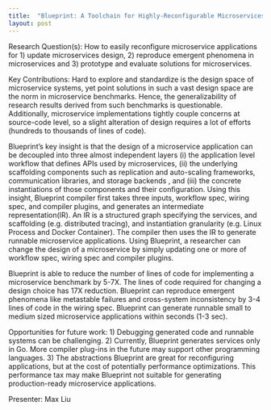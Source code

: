 ```yaml
---
title:  "Blueprint: A Toolchain for Highly-Reconfigurable Microservices"
layout: post
---
```


Research Question(s): How to easily reconfigure microservice
applications for 1) update microservices design, 2) reproduce emergent
phenomena in microservices and
3) prototype and evaluate solutions for microservices.

Key Contributions: Hard to explore and standardize is the design space
of microservice systems, yet point solutions in such a vast design
space are the norm in microservice benchmarks. Hence, the
generalizability of research results derived from such benchmarks is
questionable. Additionally, microservice implementations tightly
couple concerns at source-code level, so a slight alteration of design
requires a lot of efforts (hundreds to thousands of lines of code). 

Blueprint’s key insight is that the design of a microservice
application can be decoupled into three almost independent layers  (i)
the application level workflow that defines APIs used by
microservices, (ii) the underlying scaffolding components such as
replication and auto-scaling frameworks, communication libraries, and
storage backends , and (iii) the concrete instantiations of those
components and their configuration. Using this insight, Blueprint
compiler first takes three inputs, workflow spec, wiring spec, and
compiler plugins, and generates an intermediate representation(IR). An
IR is a structured graph specifying the services, and scaffolding
(e.g. distributed tracing), and instantiation granularity (e.g. Linux
Process and Docker Container). The compiler then uses the IR to
generate runnable microservice applications. Using Blueprint, a
researcher can change the design of a microservice by simply updating
one or more of workflow spec, wiring spec and compiler plugins. 

Blueprint is able to reduce the number of lines of code for
implementing a microservice benchmark by 5-7X. The lines of code
required for changing a design choice has 17X reduction. Blueprint can
reproduce emergent phenomena like metastable failures and cross-system
inconsistency by 3-4 lines of code in the wiring spec. Blueprint can
generate runnable small to medium sized microservice applications
within seconds (1-3 sec). 


Opportunities for future work:  1) Debugging generated code and
runnable systems can be challenging. 2) Currently, Blueprint generates
services only in Go. More compiler plug-ins in the future may support
other programming languages. 3) The abstractions Blueprint are great
for reconfiguring applications, but at the cost of potentially
performance optimizations. This performance tax may make Blueprint not
suitable for generating production-ready microservice applications. 


Presenter: Max Liu

